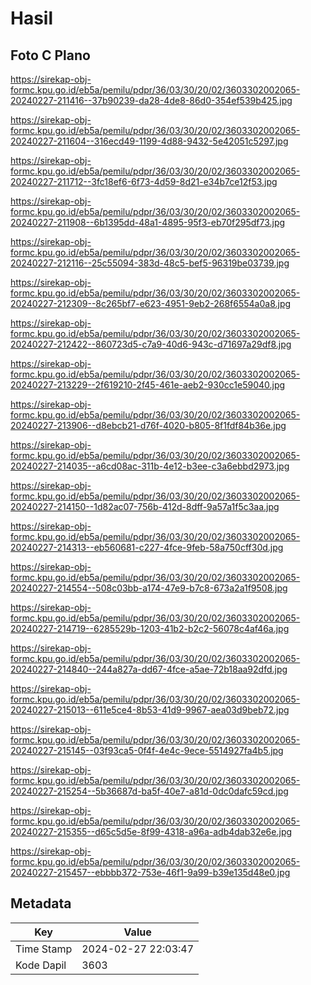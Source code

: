 # Hasil

## Foto C Plano

https://sirekap-obj-formc.kpu.go.id/eb5a/pemilu/pdpr/36/03/30/20/02/3603302002065-20240227-211416--37b90239-da28-4de8-86d0-354ef539b425.jpg

https://sirekap-obj-formc.kpu.go.id/eb5a/pemilu/pdpr/36/03/30/20/02/3603302002065-20240227-211604--316ecd49-1199-4d88-9432-5e42051c5297.jpg

https://sirekap-obj-formc.kpu.go.id/eb5a/pemilu/pdpr/36/03/30/20/02/3603302002065-20240227-211712--3fc18ef6-6f73-4d59-8d21-e34b7ce12f53.jpg

https://sirekap-obj-formc.kpu.go.id/eb5a/pemilu/pdpr/36/03/30/20/02/3603302002065-20240227-211908--6b1395dd-48a1-4895-95f3-eb70f295df73.jpg

https://sirekap-obj-formc.kpu.go.id/eb5a/pemilu/pdpr/36/03/30/20/02/3603302002065-20240227-212116--25c55094-383d-48c5-bef5-96319be03739.jpg

https://sirekap-obj-formc.kpu.go.id/eb5a/pemilu/pdpr/36/03/30/20/02/3603302002065-20240227-212309--8c265bf7-e623-4951-9eb2-268f6554a0a8.jpg

https://sirekap-obj-formc.kpu.go.id/eb5a/pemilu/pdpr/36/03/30/20/02/3603302002065-20240227-212422--860723d5-c7a9-40d6-943c-d71697a29df8.jpg

https://sirekap-obj-formc.kpu.go.id/eb5a/pemilu/pdpr/36/03/30/20/02/3603302002065-20240227-213229--2f619210-2f45-461e-aeb2-930cc1e59040.jpg

https://sirekap-obj-formc.kpu.go.id/eb5a/pemilu/pdpr/36/03/30/20/02/3603302002065-20240227-213906--d8ebcb21-d76f-4020-b805-8f1fdf84b36e.jpg

https://sirekap-obj-formc.kpu.go.id/eb5a/pemilu/pdpr/36/03/30/20/02/3603302002065-20240227-214035--a6cd08ac-311b-4e12-b3ee-c3a6ebbd2973.jpg

https://sirekap-obj-formc.kpu.go.id/eb5a/pemilu/pdpr/36/03/30/20/02/3603302002065-20240227-214150--1d82ac07-756b-412d-8dff-9a57a1f5c3aa.jpg

https://sirekap-obj-formc.kpu.go.id/eb5a/pemilu/pdpr/36/03/30/20/02/3603302002065-20240227-214313--eb560681-c227-4fce-9feb-58a750cff30d.jpg

https://sirekap-obj-formc.kpu.go.id/eb5a/pemilu/pdpr/36/03/30/20/02/3603302002065-20240227-214554--508c03bb-a174-47e9-b7c8-673a2a1f9508.jpg

https://sirekap-obj-formc.kpu.go.id/eb5a/pemilu/pdpr/36/03/30/20/02/3603302002065-20240227-214719--6285529b-1203-41b2-b2c2-56078c4af46a.jpg

https://sirekap-obj-formc.kpu.go.id/eb5a/pemilu/pdpr/36/03/30/20/02/3603302002065-20240227-214840--244a827a-dd67-4fce-a5ae-72b18aa92dfd.jpg

https://sirekap-obj-formc.kpu.go.id/eb5a/pemilu/pdpr/36/03/30/20/02/3603302002065-20240227-215013--611e5ce4-8b53-41d9-9967-aea03d9beb72.jpg

https://sirekap-obj-formc.kpu.go.id/eb5a/pemilu/pdpr/36/03/30/20/02/3603302002065-20240227-215145--03f93ca5-0f4f-4e4c-9ece-5514927fa4b5.jpg

https://sirekap-obj-formc.kpu.go.id/eb5a/pemilu/pdpr/36/03/30/20/02/3603302002065-20240227-215254--5b36687d-ba5f-40e7-a81d-0dc0dafc59cd.jpg

https://sirekap-obj-formc.kpu.go.id/eb5a/pemilu/pdpr/36/03/30/20/02/3603302002065-20240227-215355--d65c5d5e-8f99-4318-a96a-adb4dab32e6e.jpg

https://sirekap-obj-formc.kpu.go.id/eb5a/pemilu/pdpr/36/03/30/20/02/3603302002065-20240227-215457--ebbbb372-753e-46f1-9a99-b39e135d48e0.jpg


## Metadata

| Key        | Value               |
| ---------- | ------------------- |
| Time Stamp | 2024-02-27 22:03:47 |
| Kode Dapil | 3603                |



